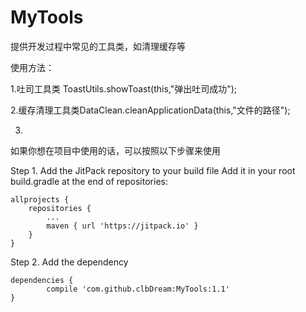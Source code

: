 # MyTools
提供开发过程中常见的工具类，如清理缓存等

使用方法：

1.吐司工具类
ToastUtils.showToast(this,"弹出吐司成功");

2.缓存清理工具类DataClean.cleanApplicationData(this,"文件的路径");

3.

如果你想在项目中使用的话，可以按照以下步骤来使用

Step 1. Add the JitPack repository to your build file 
Add it in your root build.gradle at the end of repositories:

	allprojects {
		repositories {
			...
			maven { url 'https://jitpack.io' }
		}
	}

Step 2. Add the dependency

	dependencies {
	        compile 'com.github.clbDream:MyTools:1.1'
	}
